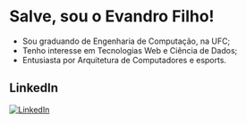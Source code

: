 # Salve, sou o Evandro Filho!

- Sou graduando de Engenharia de Computação, na UFC;
- Tenho interesse em Tecnologias Web e Ciência de Dados;
- Entusiasta por Arquitetura de Computadores e esports.

## LinkedIn
[![LinkedIn](https://img.shields.io/badge/LinkedIn-000?style=for-the-badge&logo=linkedin&logoColor=0E76A8)](https://www.linkedin.com/in/evandrofilhomartins/)